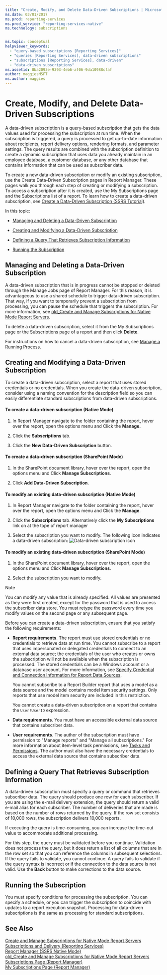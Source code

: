 ```yaml
---
title: "Create, Modify, and Delete Data-Driven Subscriptions | Microsoft Docs"
ms.date: 03/01/2017
ms.prod: reporting-services
ms.prod_service: "reporting-services-native"
ms.technology: subscriptions


ms.topic: conceptual
helpviewer_keywords: 
  - "query-based subscriptions [Reporting Services]"
  - "queries [Reporting Services], data-driven subscriptions"
  - "subscriptions [Reporting Services], data-driven"
  - "data-driven subscriptions"
ms.assetid: 0ba2093e-9393-4eb6-af06-9da10988cfaf
author: maggiesMSFT
ms.author: maggies
---
```

# Create, Modify, and Delete Data-Driven Subscriptions
  A data-driven subscription is a query-based subscription that gets the data values used for processing the subscription at run time. When the subscription is triggered, a query is processed to get up-to-date information about recipients, report delivery options, rendering formats, and parameter settings. The query results are combined with the subscription definition to create a dynamic subscription that uses data you already maintain in an employee database, a customer database, or any other database that contains information that can be used as subscriber data.  
  
 To create a new data-driven subscription or modify an existing subscription, use the Create Data-Driven Subscription pages in Report Manager. These pages walk you through each step of creating or modifying a subscription. To access a subscription after it is created, use the My Subscriptions page and the Subscriptions list of a report. To learn how to create a data-driven subscription, see [Create a Data-Driven Subscription &#40;SSRS Tutorial&#41;](../../reporting-services/create-a-data-driven-subscription-ssrs-tutorial.md).  
  
 In this topic:  
  
-   [Managing and Deleting a Data-Driven Subscription](#bkmk_manage_and_delete)  
  
-   [Creating and Modifying a Data-Driven Subscription](#bkmk_create_and_modify)  
  
-   [Defining a Query That Retrieves Subscription Information](#bkmk_define_query)  
  
-   [Running the Subscription](#bkmk_run_subscription)  
  
##  <a name="bkmk_manage_and_delete"></a> Managing and Deleting a Data-Driven Subscription  
 A data-driven subscription that is in progress cannot be stopped or deleted through the Manage Jobs page of Report Manager. For this reason, it is advantageous to use a shared schedule to trigger data-driven subscription. That way, if you want to temporarily prevent a subscription from processing, you can pause the schedule that triggers the subscription. For more information, see [old_Create and Manage Subscriptions for Native Mode Report Servers](https://msdn.microsoft.com/7f46cbdb-5102-4941-bca2-5e0ff9012c6b).  
  
 To delete a data-driven subscription, select it from the My Subscriptions page or the Subscriptions page of a report and then click **Delete**.  
  
 For instructions on how to cancel a data-driven subscription, see [Manage a Running Process](../../reporting-services/subscriptions/manage-a-running-process.md).  
  
##  <a name="bkmk_create_and_modify"></a> Creating and Modifying a Data-Driven Subscription  
 To create a data-driven subscription, select a report that uses stored credentials or no credentials. When you create the data-driven subscription, consider using a naming convention for the description field so you can easily differentiate standard subscriptions from data-driven subscriptions.  
  
#### To create a data-driven subscription (Native Mode)  
  
1.  In Report Manager navigate to the folder containing the report, hover over the report, open the options menu and Click the **Manage.**  
  
2.  Click the **Subscriptions** tab.  
  
3.  Click the **New Data-Driven Subscription** button.  
  
#### To create a data-driven subscription (SharePoint Mode)  
  
1.  In the SharePoint document library, hover over the report, open the options menu and Click **Manage Subscriptions**.  
  
2.  Click **Add Data-Driven Subscription**.  
  
#### To modify an existing data-driven subscription (Native Mode)  
  
1.  In Report Manager navigate to the folder containing the report, hover over the report, open the options menu and Click the **Manage**.  
  
2.  Click the **Subscriptions** tab. Alternatively click the **My Subscriptions** link on at the tope of report manager  
  
3.  Select the subscription you want to modify. The following icon indicates a data-driven subscription: ![Data-driven subscription icon](../../reporting-services/subscriptions/media/hlp-16subscriptiondd.gif "Data-driven subscription icon")  
  
#### To modify an existing data-driven subscription (SharePoint Mode)  
  
1.  In the SharePoint document library, hover over the report, open the options menu and Click **Manage Subscriptions**.  
  
2.  Select the subscription you want to modify.  
  
> [!NOTE]  
>  You can modify any value that is already specified. All values are presented as they were first created, except for the password that is used to access the subscriber data store. You must retype the password every time you modify values on the second page or any subsequent page.  
  
 Before you can create a data-driven subscription, ensure that you satisfy the following requirements:  
  
-   **Report requirements**. The report must use stored credentials or no credentials to retrieve data at run time. You cannot subscribe to a report that uses impersonated or delegated credentials to connect to an external data source; the credentials of the user who creates or owns the subscription will not be available when the subscription is processed. The stored credentials can be a Windows account or a database user account. For more information, see [Specify Credential and Connection Information for Report Data Sources](../../reporting-services/report-data/specify-credential-and-connection-information-for-report-data-sources.md).  
  
     You cannot subscribe to a Report Builder report that uses a model as a data source and the model contains model item security settings. Only reports that use model item security are included in this restriction.  
  
     You cannot create a data-driven subscription on a report that contains the `User!UserID` expression.  
  
-   **Data requirements**. You must have an accessible external data source that contains subscriber data.  
  
-   **User requirements**. The author of the subscription must have permission to "Manage reports" and "Manage all subscriptions." For more information about item-level task permissions, see [Tasks and Permissions](../../reporting-services/security/tasks-and-permissions.md). The author must also have the necessary credentials to access the external data source that contains subscriber data.  
  
##  <a name="bkmk_define_query"></a> Defining a Query That Retrieves Subscription Information  
 A data-driven subscription must specify a query or command that retrieves subscriber data. The query should produce one row for each subscriber. If you are using the e-mail delivery extension, the query should return a valid e-mail alias for each subscriber. The number of deliveries that are made is based on the number of rows returned by the query. If the row set consists of 10,000 rows, the subscription delivers 10,000 reports.  
  
 If executing the query is time-consuming, you can increase the time-out value to accommodate additional processing.  
  
 For this step, the query must be validated before you continue. Validation does not process the query, but it does return a list of all columns that are in the row set so that you can reference the columns in subsequent selections. If the query fails to validate, you cannot continue. A query fails to validate if the query syntax is incorrect or if the connection to the data source is not valid. Use the **Back** button to make corrections to the data source.  
  
##  <a name="bkmk_run_subscription"></a> Running the Subscription  
 You must specify conditions for processing the subscription. You can specify a schedule, or you can trigger the subscription to coincide with updates to a report execution snapshot. Processing for data-driven subscriptions is the same as processing for standard subscriptions.  
  
## See Also  
 [Create and Manage Subscriptions for Native Mode Report Servers](../../reporting-services/subscriptions/create-and-manage-subscriptions-for-native-mode-report-servers.md)   
 [Subscriptions and Delivery &#40;Reporting Services&#41;](../../reporting-services/subscriptions/subscriptions-and-delivery-reporting-services.md)   
 [Report Manager  &#40;SSRS Native Mode&#41;](https://msdn.microsoft.com/library/80949f9d-58f5-48e3-9342-9e9bf4e57896)   
 [old_Create and Manage Subscriptions for Native Mode Report Servers](https://msdn.microsoft.com/7f46cbdb-5102-4941-bca2-5e0ff9012c6b)   
 [Subscriptions Page &#40;Report Manager&#41;](https://msdn.microsoft.com/library/cf3a6bd0-e0b2-4875-a532-63ef34cfa860)   
 [My Subscriptions Page &#40;Report Manager&#41;](https://msdn.microsoft.com/library/491a85a3-f323-4155-a0a8-de2779899995)  
  
  

